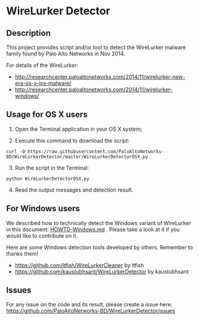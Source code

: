 WireLurker Detector
===================

## Description ##

This project provides script and/or tool to detect the WireLurker malware family found by Palo Alto Networks in Nov 2014.

For details of the WireLurker: 

- http://researchcenter.paloaltonetworks.com/2014/11/wirelurker-new-era-os-x-ios-malware/
- http://researchcenter.paloaltonetworks.com/2014/11/wirelurker-windows/

## Usage for OS X users ##

1. Open the Terminal application in your OS X system;

2. Execute this command to download the script:

  ```
  curl -O https://raw.githubusercontent.com/PaloAltoNetworks-BD/WireLurkerDetector/master/WireLurkerDetectorOSX.py
  ```
3. Run the script in the Terminal:

  ```
  python WireLurkerDetectorOSX.py
  ```
4. Read the output messages and detection result.

## For Windows users ##
We described how to technically detect the Windows variant of WireLurker in this document: [HOWTO-Windows.md](https://github.com/PaloAltoNetworks-BD/WireLurkerDetector/blob/master/HOWTO-Windows.md) . Please take a look at it if you would like to contribute on it.

Here are some Windows detection tools developed by others. Remember to thanks them!

- https://github.com/ltfish/WireLurkerCleaner by ltfish
- https://github.com/kaustubhsant/WireLurkerDetector by kaustubhsant

## Issues ##
For any issue on the code and its result, please create a issue here: https://github.com/PaloAltoNetworks-BD/WireLurkerDetector/issues
